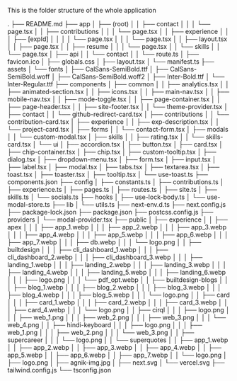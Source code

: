 This is the folder structure of the whole application

.
├── README.md
├── app
│ ├── (root)
│ │ ├── contact
│ │ │ └── page.tsx
│ │ ├── contributions
│ │ │ └── page.tsx
│ │ ├── experience
│ │ │ ├── [expId]
│ │ │ │ └── page.tsx
│ │ │ └── page.tsx
│ │ ├── layout.tsx
│ │ ├── page.tsx
│ │ ├── resume
│ │ │ └── page.tsx
│ │ └── skills
│ │ └── page.tsx
│ ├── api
│ │ └── contact
│ │ └── route.ts
│ ├── favicon.ico
│ ├── globals.css
│ ├── layout.tsx
│ └── manifest.ts
├── assets
│ └── fonts
│ ├── CalSans-SemiBold.ttf
│ ├── CalSans-SemiBold.woff
│ ├── CalSans-SemiBold.woff2
│ ├── Inter-Bold.ttf
│ └── Inter-Regular.ttf
├── components
│ ├── common
│ │ ├── analytics.tsx
│ │ ├── animated-section.tsx
│ │ ├── icons.tsx
│ │ ├── main-nav.tsx
│ │ ├── mobile-nav.tsx
│ │ ├── mode-toggle.tsx
│ │ ├── page-container.tsx
│ │ ├── page-header.tsx
│ │ ├── site-footer.tsx
│ │ └── theme-provider.tsx
│ ├── contact
│ │ └── github-redirect-card.tsx
│ ├── contributions
│ │ └── contribution-card.tsx
│ ├── experience
│ │ ├── exp-description.tsx
│ │ └── project-card.tsx
│ ├── forms
│ │ └── contact-form.tsx
│ ├── modals
│ │ └── custom-modal.tsx
│ ├── skills
│ │ ├── rating.tsx
│ │ └── skills-card.tsx
│ └── ui
│ ├── accordion.tsx
│ ├── button.tsx
│ ├── card.tsx
│ ├── chip-container.tsx
│ ├── chip.tsx
│ ├── custom-tooltip.tsx
│ ├── dialog.tsx
│ ├── dropdown-menu.tsx
│ ├── form.tsx
│ ├── input.tsx
│ ├── label.tsx
│ ├── modal.tsx
│ ├── tabs.tsx
│ ├── textarea.tsx
│ ├── toast.tsx
│ ├── toaster.tsx
│ ├── tooltip.tsx
│ └── use-toast.ts
├── components.json
├── config
│ ├── constants.ts
│ ├── contributions.ts
│ ├── experience.ts
│ ├── pages.ts
│ ├── routes.ts
│ ├── site.ts
│ ├── skills.ts
│ └── socials.ts
├── hooks
│ ├── use-lock-body.ts
│ └── use-modal-store.ts
├── lib
│ └── utils.ts
├── next-env.d.ts
├── next.config.js
├── package-lock.json
├── package.json
├── postcss.config.js
├── providers
│ └── modal-provider.tsx
├── public
│ ├── experience
│ │ ├── apex
│ │ │ ├── app_1.webp
│ │ │ ├── app_2.webp
│ │ │ ├── app_3.webp
│ │ │ ├── app_4.webp
│ │ │ ├── app_5.webp
│ │ │ ├── app_6.webp
│ │ │ ├── app_7.webp
│ │ │ ├── db.webp
│ │ │ └── logo.png
│ │ ├── builtdesign
│ │ │ ├── cli_dashboard_1.webp
│ │ │ ├── cli_dashboard_2.webp
│ │ │ ├── cli_dashboard_3.webp
│ │ │ ├── landing_1.webp
│ │ │ ├── landing_2.webp
│ │ │ ├── landing_3.webp
│ │ │ ├── landing_4.webp
│ │ │ ├── landing_5.webp
│ │ │ ├── landing_6.webp
│ │ │ ├── logo.png
│ │ │ └── pdf_opt.webp
│ │ ├── builtdesign-blogs
│ │ │ ├── blog_1.webp
│ │ │ ├── blog_2.webp
│ │ │ ├── blog_3.webp
│ │ │ ├── blog_4.webp
│ │ │ ├── blog_5.webp
│ │ │ └── logo.png
│ │ ├── card
│ │ │ ├── card_1.webp
│ │ │ ├── card_2.webp
│ │ │ ├── card_3.webp
│ │ │ ├── card_4.webp
│ │ │ └── logo.png
│ │ ├── cirql
│ │ │ ├── logo.png
│ │ │ ├── web_1.png
│ │ │ ├── web_2.png
│ │ │ ├── web_3.png
│ │ │ └── web_4.png
│ │ ├── hindi-keyboard
│ │ │ ├── logo.png
│ │ │ ├── web_1.png
│ │ │ ├── web_2.png
│ │ │ └── web_3.png
│ │ ├── supercareer
│ │ │ └── logo.png
│ │ └── superquotes
│ │ ├── app_1.webp
│ │ ├── app_2.webp
│ │ ├── app_3.webp
│ │ ├── app_4.webp
│ │ ├── app_5.webp
│ │ ├── app_6.webp
│ │ ├── app_7.webp
│ │ └── logo.png
│ ├── logo.png
│ ├── agnik-img.jpg
│ ├── next.svg
│ └── vercel.svg
├── tailwind.config.js
└── tsconfig.json
